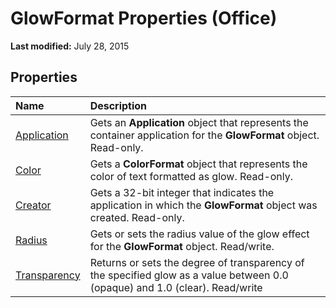 
# GlowFormat Properties (Office)

 **Last modified:** July 28, 2015


## Properties



|**Name**|**Description**|
|:-----|:-----|
| [Application](561823d4-9b41-b9ca-71f4-ccb2a12e3ce9.md)|Gets an  **Application** object that represents the container application for the **GlowFormat** object. Read-only.|
| [Color](a25f8237-7a2a-db91-0989-737720a2c052.md)|Gets a  **ColorFormat** object that represents the color of text formatted as glow. Read-only.|
| [Creator](09e9dd6a-23ab-0cef-6c9c-a28b637faac9.md)|Gets a 32-bit integer that indicates the application in which the  **GlowFormat** object was created. Read-only.|
| [Radius](3609b6c7-656f-2d69-ef5d-86cfd94605af.md)|Gets or sets the radius value of the glow effect for the  **GlowFormat** object. Read/write.|
| [Transparency](708b5fcf-aaca-8968-9a12-1b3b53f5cb86.md)|Returns or sets the degree of transparency of the specified glow as a value between 0.0 (opaque) and 1.0 (clear). Read/write|
